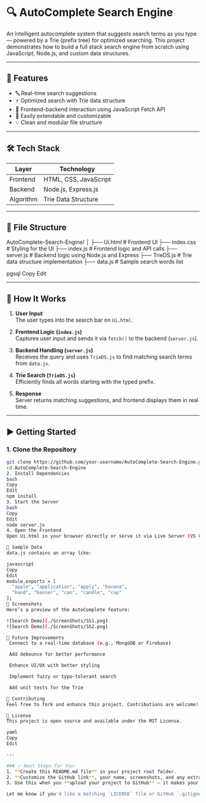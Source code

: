 # 🔍 AutoComplete Search Engine

An intelligent autocomplete system that suggests search terms as you type — powered by a Trie (prefix tree) for optimized searching. This project demonstrates how to build a full stack search engine from scratch using JavaScript, Node.js, and custom data structures.

---

## 🚀 Features

- 🔤 Real-time search suggestions
- ⚡ Optimized search with Trie data structure
- 🔄 Frontend-backend interaction using JavaScript Fetch API
- 🧠 Easily extendable and customizable
- 💡 Clean and modular file structure

---

## 🛠️ Tech Stack

| Layer      | Technology            |
|------------|------------------------|
| Frontend   | HTML, CSS, JavaScript |
| Backend    | Node.js, Express.js    |
| Algorithm  | Trie Data Structure    |

---

## 📁 File Structure

AutoComplete-Search-Engine/
│
├── Ui.html # Frontend UI
├── index.css # Styling for the UI
├── index.js # Frontend logic and API calls
├── server.js # Backend logic using Node.js and Express
├── TrieDS.js # Trie data structure implementation
├── data.js # Sample search words list

pgsql
Copy
Edit

---

## 📌 How It Works

1. **User Input**  
   The user types into the search bar on `Ui.html`.

2. **Frontend Logic (`index.js`)**  
   Captures user input and sends it via `fetch()` to the backend (`server.js`).

3. **Backend Handling (`server.js`)**  
   Receives the query and uses `TrieDS.js` to find matching search terms from `data.js`.

4. **Trie Search (`TrieDS.js`)**  
   Efficiently finds all words starting with the typed prefix.

5. **Response**  
   Server returns matching suggestions, and frontend displays them in real time.

---

## ▶️ Getting Started

### 1. Clone the Repository
```bash
git clone https://github.com/your-username/AutoComplete-Search-Engine.git
cd AutoComplete-Search-Engine
2. Install Dependencies
bash
Copy
Edit
npm install
3. Start the Server
bash
Copy
Edit
node server.js
4. Open the Frontend
Open Ui.html in your browser directly or serve it via Live Server (VS Code extension).

🧪 Sample Data
data.js contains an array like:

javascript
Copy
Edit
module.exports = [
  "apple", "application", "apply", "banana",
  "band", "banner", "can", "candle", "cap"
];
📸 Screenshots
Here’s a preview of the AutoComplete feature:

![Search Demo](./ScreenShots/SS1.png)
![Search Demo](./ScreenShots/SS2.png)

🚧 Future Improvements
 Connect to a real-time database (e.g., MongoDB or Firebase)

 Add debounce for better performance

 Enhance UI/UX with better styling

 Implement fuzzy or typo-tolerant search

 Add unit tests for the Trie

🙌 Contributing
Feel free to fork and enhance this project. Contributions are welcome!

📄 License
This project is open source and available under the MIT License.

yaml
Copy
Edit

---

### ✅ Next Steps for You:
1. **Create this README.md file** in your project root folder.
2. **Customize the GitHub link**, your name, screenshots, and any extra features.
3. Use this when you **upload your project to GitHub** — it makes your project much more professional and understandable.

Let me know if you'd like a matching `LICENSE` file or GitHub `.gitignore` template.
   